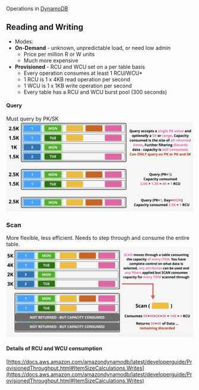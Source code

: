 Operations in [DynamoDB](DynamoDB.md)

## Reading and Writing
- Modes:
- **On-Demand** - unknown, unpredictable load, or need low admin
	- Price per million R or W units
	- Much more expensive
- **Provisioned** - RCU and WCU set on a per table basis
	- Every operation consumes at least 1 RCU/WCU*
	- 1 RCU is 1 x 4KB read operation per second
	- 1 WCU is 1 x 1KB write operation per second
	- Every table has a RCU and WCU burst pool (300 seconds)
#### Query
Must query by PK/SK
![Pasted image 20250715212636.png](_atts/Pasted%20image%2020250715212636.png)

### Scan
More flexible, less efficient. Needs to step through and consume the entire table.
![Pasted image 20250715213241.png](_atts/Pasted%20image%2020250715213241.png)


#### Details of RCU and WCU consumption
[https://docs.aws.amazon.com/amazondynamodb/latest/developerguide/ProvisionedThroughput.html#ItemSizeCalculations.Writes](https://docs.aws.amazon.com/amazondynamodb/latest/developerguide/ProvisionedThroughput.html#ItemSizeCalculations.Writes)